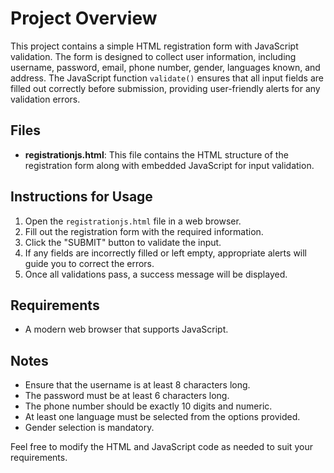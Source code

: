 # Project Overview

This project contains a simple HTML registration form with JavaScript validation. The form is designed to collect user information, including username, password, email, phone number, gender, languages known, and address. The JavaScript function `validate()` ensures that all input fields are filled out correctly before submission, providing user-friendly alerts for any validation errors.

## Files

- **registrationjs.html**: This file contains the HTML structure of the registration form along with embedded JavaScript for input validation.

## Instructions for Usage

1. Open the `registrationjs.html` file in a web browser.
2. Fill out the registration form with the required information.
3. Click the "SUBMIT" button to validate the input.
4. If any fields are incorrectly filled or left empty, appropriate alerts will guide you to correct the errors.
5. Once all validations pass, a success message will be displayed.

## Requirements

- A modern web browser that supports JavaScript.

## Notes

- Ensure that the username is at least 8 characters long.
- The password must be at least 6 characters long.
- The phone number should be exactly 10 digits and numeric.
- At least one language must be selected from the options provided.
- Gender selection is mandatory.

Feel free to modify the HTML and JavaScript code as needed to suit your requirements.